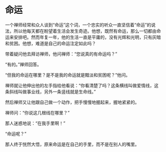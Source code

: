 # 命运

一个禅师经常和众人谈到“命运”这个词，一个忠实的听众一直坚信着“命运”的说法，所以他每天都在盼望着生活会发生奇迹。他想，既然有命运，那么一切都由命运来安排吧。然而年复一年，他的生活一直是平庸的，没有光辉和光明，只有灰暗和贫困。他想，难道是自己的命运注定如此吗？ 

带着疑问他去拜访禅师，他问禅师：“您说真的有命运吗？” 

“有的。”禅师回答。 

“但我的命运在哪里？是不是我的命运就是黯淡和贫困呢？”他问。 

禅师就让他伸出他的左手指给他看说：“你看清楚了吗？这条横线叫做爱情线，这条斜线叫做事业线，另外一条竖线就是生命线。” 

然后禅师又让他跟自己做一个动作，把手慢慢地握起来，握地紧紧的。 

禅师问：“你说这几根线在哪里？” 

那人迷惑地说：“在我手里啊！” 

“命运呢？” 

那人终于恍然大悟，原来命运是在自己的手里，而不是在别人的嘴里。
 